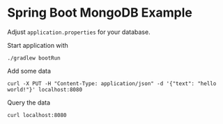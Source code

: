 # Spring Boot MongoDB Example

Adjust `application.properties` for your database.

Start application with

```
./gradlew bootRun
```

Add some data
```
curl -X PUT -H "Content-Type: application/json" -d '{"text": "hello world!"}' localhost:8080
```

Query the data
```
curl localhost:8080
```